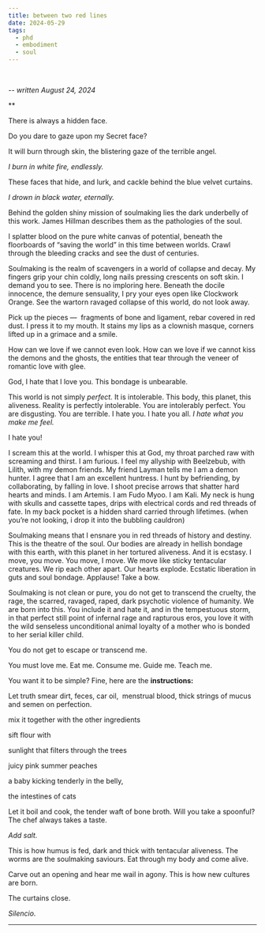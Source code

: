 ```yaml
---
title: between two red lines
date: 2024-05-29
tags:
  - phd
  - embodiment
  - soul
---
```

<br/>

*-- written August 24, 2024*

**
  

There is always a hidden face. 

Do you dare to gaze upon my Secret face? 

It will burn through skin, the blistering gaze of the terrible angel. 

*I burn in white fire, endlessly.*  

These faces that hide, and lurk, and cackle behind the blue velvet curtains. 

*I drown in black water, eternally.* 

Behind the golden shiny mission of soulmaking lies the dark underbelly of this work. James Hillman describes them as the pathologies of the soul. 

I splatter blood on the pure white canvas of potential, beneath the floorboards of “saving the world” in this time between worlds. Crawl through the bleeding cracks and see the dust of centuries. 

Soulmaking is the realm of scavengers in a world of collapse and decay. My fingers grip your chin coldly, long nails pressing crescents on soft skin. I demand you to see. There is no imploring here. Beneath the docile innocence, the demure sensuality, I pry your eyes open like Clockwork Orange. See the wartorn ravaged collapse of this world, do not look away. 

Pick up the pieces —  fragments of bone and ligament, rebar covered in red dust. I press it to my mouth. It stains my lips as a clownish masque, corners lifted up in a grimace and a smile. 

How can we love if we cannot even look. How can we love if we cannot kiss the demons and the ghosts, the entities that tear through the veneer of romantic love with glee. 

God, I hate that I love you. This bondage is unbearable. 

This world is not simply *perfect.* It is intolerable. This body, this planet, this aliveness. Reality is perfectly intolerable. You are intolerably perfect. You are disgusting. You are terrible. I hate you. I hate you all. *I hate what you make me feel.* 

I hate you!

I scream this at the world. I whisper this at God, my throat parched raw with screaming and thirst. I am furious. I feel my allyship with Beelzebub, with Lilith, with my demon friends. My friend Layman tells me I am a demon hunter. I agree that I am an excellent huntress. I hunt by befriending, by collaborating, by falling in love. I shoot precise arrows that shatter hard hearts and minds. I am Artemis. I am Fudo Myoo. I am Kali. My neck is hung with skulls and cassette tapes, drips with electrical cords and red threads of fate. In my back pocket is a hidden shard carried through lifetimes. (when you’re not looking, i drop it into the bubbling cauldron)

Soulmaking means that I ensnare you in red threads of history and destiny. This is the theatre of the soul. Our bodies are already in hellish bondage with this earth, with this planet in her tortured aliveness. And it is ecstasy. I move, you move. You move, I move. We move like sticky tentacular creatures. We rip each other apart. Our hearts explode. Ecstatic liberation in guts and soul bondage. Applause! Take a bow.

Soulmaking is not clean or pure, you do not get to transcend the cruelty, the rage, the scarred, ravaged, raped, dark psychotic violence of humanity. We are born into this. You include it and hate it, and in the tempestuous storm, in that perfect still point of infernal rage and rapturous eros, you love it with the wild senseless unconditional animal loyalty of a mother who is bonded to her serial killer child. 

You do not get to escape or transcend me. 

You must love me. Eat me. Consume me. Guide me. Teach me. 

You want it to be simple? Fine, here are the **instructions:** 

Let truth smear dirt, feces, car oil,  menstrual blood, thick strings of mucus and semen on perfection. 

mix it together with the other ingredients

sift flour with 

sunlight that filters through the trees

juicy pink summer peaches

a baby kicking tenderly in the belly, 

the intestines of cats 

Let it boil and cook, the tender waft of bone broth. Will you take a spoonful? The chef always takes a taste. 

*Add salt.*  

This is how humus is fed, dark and thick with tentacular aliveness. The worms are the soulmaking saviours. Eat through my body and come alive. 

Carve out an opening and hear me wail in agony. This is how new cultures are born. 

The curtains close. 

*Silencio.*



------ 
